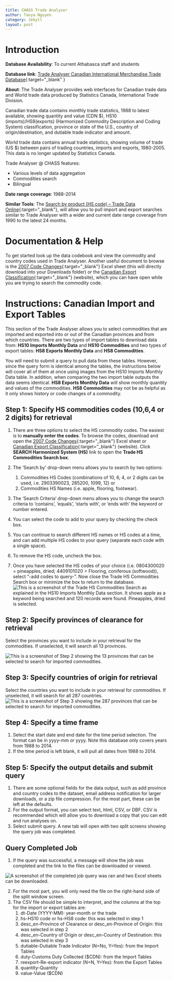 ```yaml
---
title: CHASS Trade Analyser
author: Tanya Nguyen
category: Jekyll
layout: post
---
```


# Introduction

**Database Availability**: To current Athabasca staff and students

**Database link**: [Trade Analyser Canadian International Merchandise Trade Database](https://0-clouddc-chass-utoronto-ca.aupac.lib.athabascau.ca/ds/trade/){:target="_blank"
}

**About**: The Trade Analyser provides web interfaces for Canadian trade data and World trade data produced by Statistics Canada, International Trade Division.

Canadian trade data contains monthly trade statistics, 1988 to latest available, showing quantity and value (CDN $), HS10 (imports)/HS8(exports) (Harmonized Commodity Description and Coding System) classification, province or state of the U.S., country of origin/destination, and dutiable trade indicator and amount.

World trade data contains annual trade statistics, showing volume of trade (US $) between pairs of trading countries, imports and exports, 1980-2005. This data is no longer updated by Statistics Canada.

Trade Analyser @ CHASS features:
* Various levels of data aggregation
* Commodities search
* Bilingual

**Date range coverage**: 1988-2014

**Similar Tools**: The [Search by product (HS code) – Trade Data Online](https://ised-isde.canada.ca/app/ixb/tdo/crtr.html){:target="_blank"}, will allow you to pull import and export searches similar to Trade Analyser with a wider and current date range coverage from 1990 to the latest 24 months.

# Documentation & Help
To get started look up the data codebook and view the commodity and country codes used in Trade Analyser. Another useful document to browse is the [2007 Code Changes](https://0-clouddc-chass-utoronto-ca.aupac.lib.athabascau.ca/ds/trade/en/manuals/Import_End200612_Start200701.xls){:target="_blank"} Excel sheet (this will directly download into your Downloads folder) or the [Canadian Export Classification](https://www150.statcan.gc.ca/n1/en/catalogue/65-209-X){:target="_blank"} (website), which you can have open while you are trying to search the commodity code.

# Instructions: Canadian Import and Export Tables


This section of the Trade Analyser allows you to select commodities that are imported and exported into or out of the Canadian provinces and from which countries. There are two types of import tables to download data from: **HS10 Imports Monthly Data** and **HS10 Commodities** and two types of export tables: **HS8 Exports Monthly Data** and **HS8 Commodities**. 

You will need to submit a query to pull data from these tables. However, since the query form is identical among the tables, the instructions below will cover all of them at once using images from the HS10 Imports Monthly Data table. In addition, when comparing the two import table outputs the data seems identical. **HS8 Exports Monthly Data** will show monthly quantity and values of the commodities. **HS8 Commodities** may not be as helpful as it only shows history or code changes of a commodity. 

## Step 1: Specify HS commodities codes (10,6,4 or 2 digits) for retrieval
1. There are three options to select the HS commodity codes. The easiest is to **manually enter the codes**. To browse the codes, download and open the [2007 Code Changes](https://0-clouddc-chass-utoronto-ca.aupac.lib.athabascau.ca/ds/trade/en/manuals/Import_End200612_Start200701.xls){:target="_blank"} Excel sheet or [Canadian Export Classification](https://www150.statcan.gc.ca/n1/en/catalogue/65-209-X){:target="_blank"} (website). Click **SEARCH Harmonized System (HS)** link to open the **Trade HS Commodities Search box**.

2. The ‘Search by’ drop-down menu allows you to search by two options: 
    1. 	Commodities HS Codes (combinations of 10, 6, 4, or 2 digits can be used, i.e. 2903390023, 285200, 1099, 12) or 
    2. Commodities HS Names (i.e. apple, flooring, footwear).
3. The ‘Search Criteria’ drop-down menu allows you to change the search criteria to ‘contains’, ‘equals’, ‘starts with’, or ‘ends with’ the keyword or number entered.
4. You can select the code to add to your query by checking the check box.
5. You can continue to search different HS names or HS codes at a time, and can add multiple HS codes to your query (separate each code with a single space).
6. To remove the HS code, uncheck the box.
7. Once you have selected the HS codes of your choice (i.e. 0804300020 = pineapples, dried; 4409101020 = Flooring, coniferous (softwood)), select “-add codes to query-”. Now close the Trade HS Commodities Search box or minimize the box to return to the database.
![This is a screenshot of the Trade HS Commodities Search as explained in the HS10 Imports Monthly Data section. It shows apple as a keyword being searched and 120 records were found. Pineapples, dried is selected.](_site\assets\images\commodities-search.png)

## Step 2: Specify provinces of clearance for retrieval
Select the provinces you want to include in your retrieval for the commodities. If unselected, it will search all 13 provinces.

![This is a screenshot of Step 2 showing the 13 provinces that can be selected to search for imported commodities.](_site\assets\images\province-clearance.png)
 
## Step 3: Specify countries of origin for retrieval
Select the countries you want to include in your retrieval for commodities. If unselected, it will search for all 287 countries.
![This is a screenshot of Step 3 showing the 287 provinces that can be selected to search for imported commodities.](_site\assets\images\countries-origin.png)
 
## Step 4: Specify a time frame
1.	Select the start date and end date for the time period selection. The format can be in yyyy-mm or yyyy. Note this database only covers years from 1988 to 2014.
2.	If the time period is left blank, it will pull all dates from 1988 to 2014.

## Step 5: Specify the output details and submit query
1.	There are some optional fields for the data output, such as add province and country codes to the dataset, email address notification for larger downloads, or a zip file compression. For the most part, these can be left at the defaults.
2.	For the output format, you can select text, html, CSV, or DBF. CSV is recommended which will allow you to download a copy that you can edit and run analyses on.
3.	Select submit query. A new tab will open with two split screens showing the query job was completed.

## Query Completed Job
1.	If the query was successful, a message will show the job was completed and the link to the files can be downloaded or viewed.

![A screenshot of the completed job query was ran and two Excel sheets can be downloaded.](_site\assets\images\query-job.png)

2.	For the most part, you will only need the file on the right-hand side of the split window screen.
3.	The CSV file should be simple to interpret, and the columns at the top for the import or export tables are:
    1.	dt-Date (YYYY-MM): year-month or the trade
    2. hs-HS10 code or hs-HS8 code: this was selected in step 1
    3. desc_en-Province of Clearance or desc_en-Province of Origin: this was selected in step 2
    4. desc_en-Country of Origin or desc_en-Country of Destination: this was selected in step 3
    5. dutiable-Dutiable Trade Indicator (N=No, Y=Yes): from the Import Tables
    6. duty-Customs Duty Collected ($CDN): from the Import Tables
    7. reexport-Re-export indicator (N=N, Y=Yes): from the Export Tables
    8. quantity-Quantity
    9. value-Value ($CDN)
